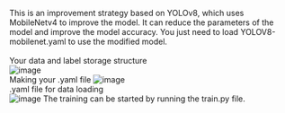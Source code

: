 This is an improvement strategy based on YOLOv8, which uses MobileNetv4 to improve the model. It can reduce the parameters of the model and improve the model accuracy.
You just need to load YOLOV8-mobilenet.yaml to use the modified model.
<br>
<br>
Your data and label storage structure
<br>
![image](https://github.com/user-attachments/assets/744d5176-421c-4b36-a453-20f652c750f6)
<br>
Making your .yaml file
<be>
![image](https://github.com/user-attachments/assets/d1b4a233-5c10-47ec-a798-d8deab227878)
<br>
.yaml file for data loading
<br>
![image](https://github.com/user-attachments/assets/4ed428ba-e9c0-43da-9fb2-9f0f3f836f4a)
The training can be started by running the train.py file.
